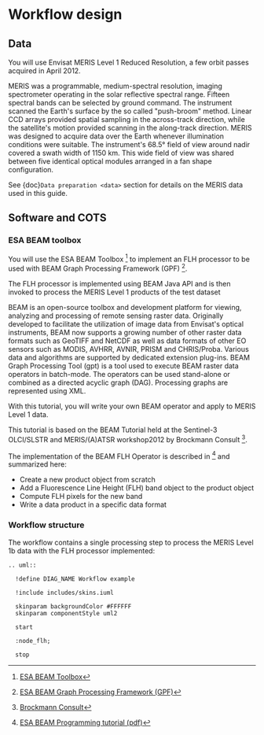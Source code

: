 # Workflow design

## Data

You will use Envisat MERIS Level 1 Reduced Resolution, a few orbit passes acquired in April 2012.

MERIS was a programmable, medium-spectral resolution, imaging spectrometer operating in the solar reflective spectral range. Fifteen spectral bands can be selected by ground command.
The instrument scanned the Earth's surface by the so called "push-broom" method. Linear CCD arrays provided spatial sampling in the across-track direction, while the satellite's motion provided scanning in the along-track direction.
MERIS was designed to acquire data over the Earth whenever illumination conditions were suitable. The instrument's 68.5° field of view around nadir covered a swath width of 1150 km. This wide field of view was shared between five identical optical modules arranged in a fan shape configuration.

See {doc}`Data preparation <data>` section for details on the MERIS data used in this guide.

## Software and COTS

### ESA BEAM toolbox

You will use the ESA BEAM Toolbox [^f1] to implement an FLH processor to be used with BEAM Graph Processing Framework (GPF) [^f2].

The FLH processor is implemented using BEAM Java API and is then invoked to process the MERIS Level 1 products of the test dataset

BEAM is an open-source toolbox and development platform for viewing, analyzing and processing of remote sensing raster data. Originally developed to facilitate the utilization of image data from Envisat's optical instruments, BEAM now supports a growing number of other raster data formats such as GeoTIFF and NetCDF as well as data formats of other EO sensors such as MODIS, AVHRR, AVNIR, PRISM and CHRIS/Proba. Various data and algorithms are supported by dedicated extension plug-ins.
BEAM Graph Processing Tool (gpt) is a tool used to execute BEAM raster data operators in batch-mode. The operators can be used stand-alone or combined as a directed acyclic graph (DAG). Processing graphs are represented using XML.

With this tutorial, you will write your own BEAM operator and apply to MERIS Level 1 data.

This tutorial is based on the BEAM Tutorial held at the Sentinel-3 OLCI/SLSTR and MERIS/(A)ATSR workshop2012 by Brockmann Consult [^f3].

The implementation of the BEAM FLH Operator is described in [^f4] and summarized here:

- Create a new product object from scratch
- Add a Fluorescence Line Height (FLH) band object to the product object
- Compute FLH pixels for the new band
- Write a data product in a specific data format

### Workflow structure

The workflow contains a single processing step to process the MERIS Level 1b data with the FLH processor implemented:

```{eval-rst}
.. uml::

  !define DIAG_NAME Workflow example

  !include includes/skins.iuml

  skinparam backgroundColor #FFFFFF
  skinparam componentStyle uml2

  start

  :node_flh;

  stop
```

[^f1]: [ESA BEAM Toolbox](http://www.brockmann-consult.de/cms/web/beam/)

[^f2]: [ESA BEAM Graph Processing Framework (GPF)](http://www.brockmann-consult.de/beam/doc/help/gpf/GpfOverview.html)

[^f3]: [Brockmann Consult](http://www.brockmann-consult.de/)

[^f4]: [ESA BEAM Programming tutorial (pdf)](http://www.brockmann-consult.de/beam/tutorials/ESRINWorkshop2012/BEAM_Programming_Tutorial_20121018.pdf)
